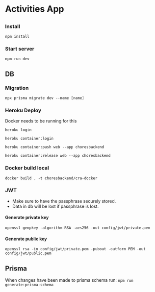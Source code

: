 # Activities App

##

### Install

```
npm install
```

### Start server

```
npm run dev
```

## DB

### Migration

```
npx prisma migrate dev --name [name]
```

### Heroku Deploy

Docker needs to be running for this

```
heroku login

heroku container:login

heroku container:push web --app choresbackend

heroku container:release web --app choresbackend

```

### Docker build local

```
docker build . -t choresbackend/cra-docker
```

### JWT

- Make sure to have the passphrase securely stored.
- Data in db will be lost if passphrase is lost.

#### Generate private key

```
openssl genpkey -algorithm RSA -aes256 -out config/jwt/private.pem
```

#### Generate public key

```
openssl rsa -in config/jwt/private.pem -pubout -outform PEM -out config/jwt/public.pem
```

## Prisma

When changes have been made to prisma schema run:
`npm run generate:prisma-schema`

